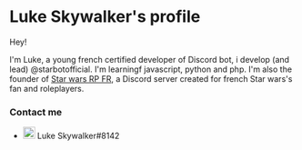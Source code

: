 # Luke Skywalker's profile

Hey!

I'm Luke, a young french certified developer of Discord bot, i develop (and lead) @starbotofficial. I'm learningf javascript, python and php. I'm also the founder of [Star wars RP FR](https://discord.gg/EeFqkjC), a Discord server created for french Star wars's fan and roleplayers. 

### Contact me

 - <img src="https://lh3.googleusercontent.com/proxy/IQRorUeWNuitIfNUmIdKplR4iTrU1hrXEQq5ngb5M8zeQHBpKG1JuQlejwk4YM5TXnVCMfKk_Mbip2bO6atCl3T7HSPbsluQFq-majRwx6V3CZhgorSaqJXnx2HlEeI" widht="21" height="21"> Luke Skywalker#8142
 <!-- - <img href="https://www.pliciweb.com/wp-content/uploads/2018/07/Email_bdtbt.png" width="14" height="14"> starwars.roleplayfr@gmail.com

![Star wars](https://cdn.tomsguide.fr/content/uploads/sites/2/2019/09/star-wars-heros-disney-plus.jpg) 
